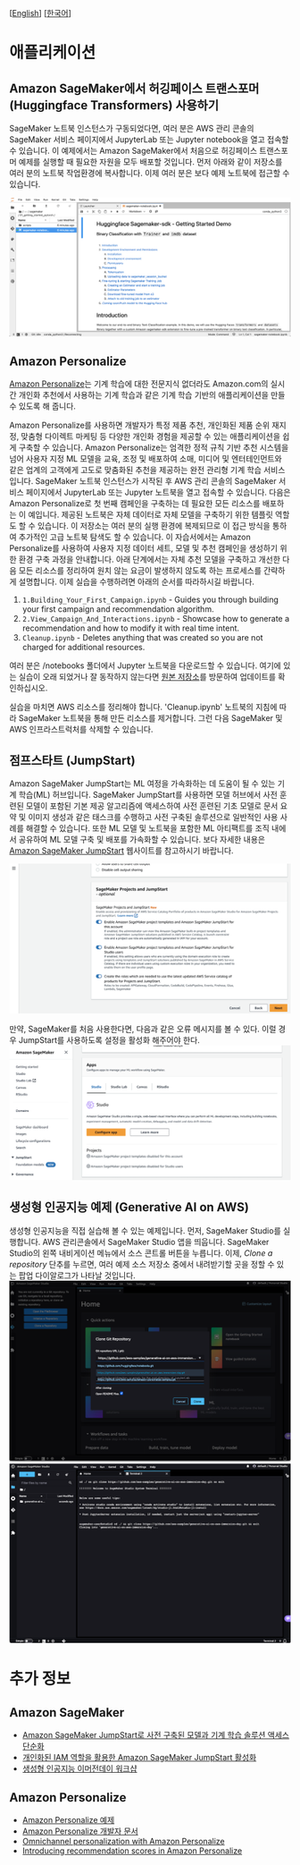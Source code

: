 [[English](README.md)] [[한국어](README.ko.md)]

# 애플리케이션
## Amazon SageMaker에서 허깅페이스 트랜스포머(Huggingface Transformers) 사용하기
SageMaker 노트북 인스턴스가 구동되었다면, 여러 분은 AWS 관리 콘솔의 SageMaker 서비스 페이지에서 JupyterLab 또는 Jupyter notebook을 열고 접속할 수 있습니다. 이 예제에서는 Amazon SageMaker에서 처음으로 허깅페이스 트랜스포머 예제를 실행할 때 필요한 자원을 모두 배포할 것입니다. 먼저 아래와 같이 저장소를 여러 분의 노트북 작업환경에 복사합니다. 이제 여러 분은 보다 예제 노트북에 접근할 수 있습니다.

![sagemaker-notebook-huggingface-getting-started](../../../images/sagemaker-notebook-huggingface-getting-started.png)

## Amazon Personalize
[Amazon Personalize](https://aws.amazon.com/personalize/)는 기계 학습에 대한 전문지식 없더라도 Amazon.com의 실시간 개인화 추천에서 사용하는 기계 학습과 같은 기계 학습 기반의 애플리케이션을 만들 수 있도록 해 줍니다.

Amazon Personalize를 사용하면 개발자가 특정 제품 추천, 개인화된 제품 순위 재지정, 맞춤형 다이렉트 마케팅 등 다양한 개인화 경험을 제공할 수 있는 애플리케이션을 쉽게 구축할 수 있습니다. Amazon Personalize는 엄격한 정적 규칙 기반 추천 시스템을 넘어 사용자 지정 ML 모델을 교육, 조정 및 배포하여 소매, 미디어 및 엔터테인먼트와 같은 업계의 고객에게 고도로 맞춤화된 추천을 제공하는 완전 관리형 기계 학습 서비스입니다.
SageMaker 노트북 인스턴스가 시작된 후 AWS 관리 콘솔의 SageMaker 서비스 페이지에서 JupyterLab 또는 Jupyter 노트북을 열고 접속할 수 있습니다. 다음은 Amazon Personalize로 첫 번째 캠페인을 구축하는 데 필요한 모든 리소스를 배포하는 이 예입니다. 제공된 노트북은 자체 데이터로 자체 모델을 구축하기 위한 템플릿 역할도 할 수 있습니다. 이 저장소는 여러 분의 실행 환경에 복제되므로 이 접근 방식을 통하여 추가적인 고급 노트북 탐색도 할 수 있습니다. 이 자습서에서는 Amazon Personalize를 사용하여 사용자 지정 데이터 세트, 모델 및 추천 캠페인을 생성하기 위한 환경 구축 과정을 안내합니다. 아래 단계에서는 자체 추천 모델을 구축하고 개선한 다음 모든 리소스를 정리하여 원치 않는 요금이 발생하지 않도록 하는 프로세스를 간략하게 설명합니다. 이제 실습을 수행하려면 아래의 순서를 따라하시길 바랍니다.

1. `1.Building_Your_First_Campaign.ipynb` - Guides you through building your first campaign and recommendation algorithm.
2. `2.View_Campaign_And_Interactions.ipynb` - Showcase how to generate a recommendation and how to modify it with real time intent.
3. `Cleanup.ipynb` - Deletes anything that was created so you are not charged for additional resources.

여러 분은 /notebooks 폴더에서 Jupyter 노트북을 다운로드할 수 있습니다. 여기에 있는 실습이 오래 되었거나 잘 동작하지 않는다면 [원본 저장소](https://github.com/aws-samples/amazon-personalize-samples)를 방문하여 업데이트를 확인하십시오.

실습을 마치면 AWS 리소스를 정리해야 합니다. 'Cleanup.ipynb' 노트북의 지침에 따라 SageMaker 노트북을 통해 만든 리소스를 제거합니다. 그런 다음 SageMaker 및 AWS 인프라스트럭처를 삭제할 수 있습니다.

## 점프스타트 (JumpStart)
Amazon SageMaker JumpStart는 ML 여정을 가속화하는 데 도움이 될 수 있는 기계 학습(ML) 허브입니다. SageMaker JumpStart를 사용하면 모델 허브에서 사전 훈련된 모델이 포함된 기본 제공 알고리즘에 액세스하여 사전 훈련된 기초 모델로 문서 요약 및 이미지 생성과 같은 태스크를 수행하고 사전 구축된 솔루션으로 일반적인 사용 사례를 해결할 수 있습니다. 또한 ML 모델 및 노트북을 포함한 ML 아티팩트를 조직 내에서 공유하여 ML 모델 구축 및 배포를 가속화할 수 있습니다. 보다 자세한 내용은 [Amazon SageMaker JumpStart](https://aws.amazon.com/ko/sagemaker/jumpstart/) 웹사이트를 참고하시기 바랍니다.

![aws-sm-enable-jumpstart](../../../images/aws-sm-enable-jumpstart.png)

만약, SageMaker를 처음 사용한다면, 다음과 같은 오류 메시지를 볼 수 있다. 이럴 경우 JumpStart를 사용하도록 설정을 활성화 해주어야 한다.
![aws-sm-svccatal-disabled](../../../images/aws-sm-svccatal-disabled.png)

## 생성형 인공지능 예제 (Generative AI on AWS)
생성형 인공지능을 직접 실습해 볼 수 있는 예제입니다. 먼저, SageMaker Studio를 실행합니다. AWS 관리콘솔에서 SageMaker Studio 앱을 띄웁니다. SageMaker Studio의 왼쪽 내비게이션 메뉴에서 소스 콘트롤 버튼을 누릅니다. 이제, *Clone a repository* 단추를 누르면, 여러 예제 소스 저장소 중에서 내려받기할 곳을 정할 수 있는 팝업 다이알로그가 나타날 것입니다.
![aws-sm-studio-code-repos](../../../images/aws-sm-studio-code-repos.png)
![aws-sm-studio-clone-repo](../../../images/aws-sm-studio-clone-repo.png)

# 추가 정보
## Amazon SageMaker
- [Amazon SageMaker JumpStart로 사전 구축된 모델과 기계 학습 솔루션 액세스 단순화](https://aws.amazon.com/ko/blogs/korea/amazon-sagemaker-jumpstart-simplifies-access-to-prebuilt-models-and-machine-learning-models/)
- [개인화된 IAM 역할을 활용한 Amazon SageMaker JumpStart 활성화](https://aws.amazon.com/blogs/machine-learning/enable-amazon-sagemaker-jumpstart-for-custom-iam-execution-roles/)
- [생성형 인공지능 이머전데이 워크샵](https://github.com/aws-samples/generative-ai-on-aws-immersion-day)

## Amazon Personalize
- [Amazon Personalize 예제](https://github.com/aws-samples/amazon-personalize-samples)
- [Amazon Personalize 개발자 문서](https://docs.aws.amazon.com/personalize/latest/dg/what-is-personalize.html)
- [Omnichannel personalization with Amazon Personalize](https://aws.amazon.com/blogs/machine-learning/omnichannel-personalization-with-amazon-personalize/)
- [Introducing recommendation scores in Amazon Personalize](https://aws.amazon.com/blogs/machine-learning/introducing-recommendation-scores-in-amazon-personalize/)

